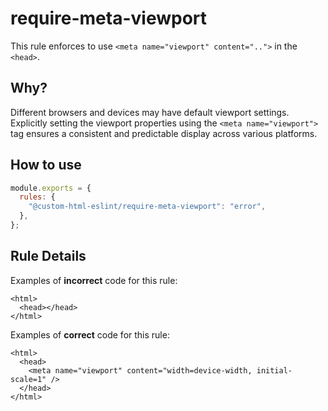 # require-meta-viewport

This rule enforces to use `<meta name="viewport" content="..">` in the `<head>`.

## Why?

Different browsers and devices may have default viewport settings.
Explicitly setting the viewport properties using the `<meta name="viewport">` tag ensures a consistent and predictable display across various platforms.

## How to use

```js,.eslintrc.js
module.exports = {
  rules: {
    "@custom-html-eslint/require-meta-viewport": "error",
  },
};
```

## Rule Details

Examples of **incorrect** code for this rule:

```html,incorrect
<html>
  <head></head>
</html>
```

Examples of **correct** code for this rule:

```html,correct
<html>
  <head>
    <meta name="viewport" content="width=device-width, initial-scale=1" />
  </head>
</html>
```
